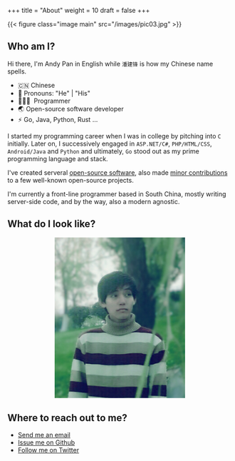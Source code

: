 +++
title = "About"
weight = 10
draft = false
+++

{{< figure class="image main" src="/images/pic03.jpg" >}}

## Who am I?

Hi there, I'm Andy Pan in English while `潘建锋` is how my Chinese name spells.

- 🇨🇳 Chinese
- 👔 Pronouns: "He" | "His"
- 🧑🏻‍💻 &nbsp;Programmer
- 🌏 Open-source software developer
- ⚡ Go, Java, Python, Rust ...

I started my programming career when I was in college by pitching into `C` initially. Later on,  I successively engaged in `ASP.NET/C#`, `PHP/HTML/CSS`, `Android/Java` and `Python` and ultimately, `Go` stood out as my prime programming language and stack.

I've created serveral [open-source software](https://github.com/panjf2000), also made [minor contributions](https://taohuawu.club/my-github-repos) to a few well-known open-source projects.

I'm currently a front-line programmer based in South China, mostly writing server-side code, and by the way, also a modern agnostic.

## What do I look like?

<p align="center">
	<img src="/images/me.jpg" />
</p>

## Where to reach out to me?

- [Send me an email](mailto:panjf2000@andypan.site)
- [Issue me on Github](https://github.com/panjf2000)
- [Follow me on Twitter](https://twitter.com/_andy_pan)

